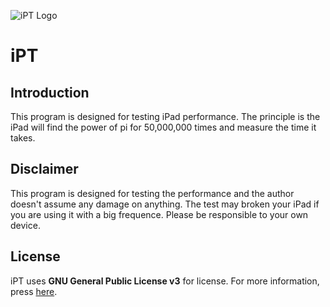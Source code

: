 ![iPT Logo](http://i4.buimg.com/c711795afeb22790.jpg)

# iPT
## Introduction
This program is designed for testing iPad performance.
The principle is the iPad will find the power of pi for 50,000,000 times and measure the time it takes.
## Disclaimer
This program is designed for testing the performance and the author doesn't assume any damage on anything. The test may broken your iPad if you are using it with a big frequence. Please be responsible to your own device.
## License
iPT uses **GNU General Public License v3** for license. For more information, press [here](https://github.com/GalvinGao/iPT/blob/master/LICENSE).
